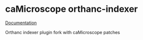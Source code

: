 # caMicroscope orthanc-indexer

[Documentation](https://github.com/camicroscope/orthanc-indexer/wiki/Plugin-internals)

Orthanc indexer plugin fork with caMicroscope patches
